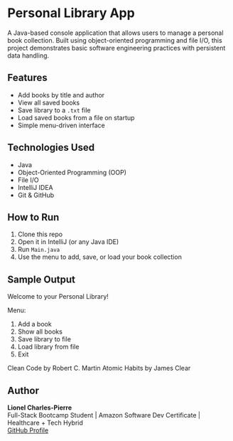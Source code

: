 # Personal Library App

A Java-based console application that allows users to manage a personal book collection. Built using object-oriented programming and file I/O, this project demonstrates basic software engineering practices with persistent data handling.

## Features
- Add books by title and author
- View all saved books
- Save library to a `.txt` file
- Load saved books from a file on startup
- Simple menu-driven interface

## Technologies Used
- Java
- Object-Oriented Programming (OOP)
- File I/O
- IntelliJ IDEA
- Git & GitHub

## How to Run
1. Clone this repo  
2. Open it in IntelliJ (or any Java IDE)  
3. Run `Main.java`  
4. Use the menu to add, save, or load your book collection

## Sample Output
Welcome to your Personal Library!

Menu:
1. Add a book
2. Show all books
3. Save library to file
4. Load library from file
5. Exit

Clean Code by Robert C. Martin
Atomic Habits by James Clear

## Author
**Lionel Charles-Pierre**  
Full-Stack Bootcamp Student | Amazon Software Dev Certificate | Healthcare + Tech Hybrid  
[GitHub Profile](https://github.com/lioncharles04)
